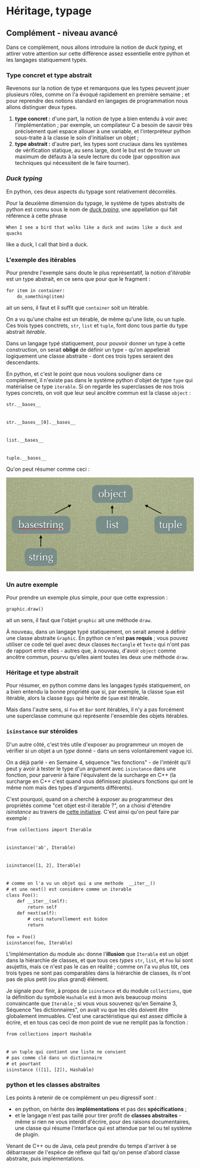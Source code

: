 
# Héritage, typage

## Complément - niveau avancé

Dans ce complément, nous allons introduire la notion de *duck typing*, et
attirer votre attention sur cette différence assez essentielle entre python et
les langages statiquement typés.

### Type concret et type abstrait

Revenons sur la notion de type et remarquons que les types peuvent jouer
plusieurs rôles, comme on l'a évoqué rapidement en première semaine&nbsp;; et
pour reprendre des notions standard en langages de programmation nous allons
distinguer deux types.
 1. **type concret&nbsp;:** d'une part, la notion de type a bien entendu à voir
avec l'implémentation&nbsp;; par exemple, un compilateur C a besoin de savoir
très précisément quel espace allouer à une variable, et l'interpréteur python
sous-traite à la classe le soin d'initialiser un objet&nbsp;;
 1. **type abstrait&nbsp;:** d'autre part, les types sont cruciaux dans les
systèmes de vérification statique, au sens large, dont le but est de trouver un
maximum de défauts à la seule lecture du code (par opposition aux techniques qui
nécessitent de le faire tourner).

### *Duck typing*

En python, ces deux aspects du typage sont relativement décorrélés.

Pour la deuxième dimension du typage, le système de types abstraits de python
est connu sous le nom de [*duck
typing*](http://en.wikipedia.org/wiki/Duck_typing), une appellation qui fait
référence à cette phrase

    When I see a bird that walks like a duck and swims like a duck and quacks
like a duck, I call that bird a duck.

### L'exemple des itérables

Pour prendre l'exemple sans doute le plus représentatif, la notion d'*itérable*
est un type abstrait, en ce sens que pour que le fragment&nbsp;:

    for item in container:
        do_something(item)

ait un sens, il faut et il suffit que `container` soit un itérable.

On a vu qu'une chaîne est un itérable, de même qu'une liste, ou un tuple.
Ces trois types conctrets, `str`, `list` et `tuple`, font donc tous partie du
type abstrait *itérable*.

Dans un langage typé statiquement, pour pouvoir donner un type à cette
construction, on serait **obligé** de définir un type - qu'on appellerait
logiquement une classe abstraite - dont ces trois types seraient des
descendants.

En python, et c'est le point que nous voulons souligner dans ce complément, il
n'existe pas dans le système python d'objet de type `type` qui matérialise ce
type `iterable`. Si on regarde les superclasses de nos trois types concrets, on
voit que leur seul ancêtre commun est la classe  `object`&nbsp;:


    str.__bases__


    str.__bases__[0].__bases__


    list.__bases__


    tuple.__bases__

Qu'on peut résumer comme ceci&nbsp;:

<img src="media/iterables.png">

### Un autre exemple

Pour prendre un exemple plus simple, pour que cette expression&nbsp;:

    graphic.draw()

ait un sens, il faut que l'objet `graphic` ait une méthode `draw`.

À nouveau, dans un langage typé statiquement, on serait amené à définir une
classe abstraite `Graphic`. En python ce n'est **pas requis**&nbsp;; vous pouvez
utiliser ce code tel quel avec deux classes `Rectangle` et `Texte` qui n'ont pas
de rapport entre elles - autres que, à nouveau, d'avoir `object` comme ancêtre
commun, pourvu qu'elles aient toutes les deux une méthode `draw`.

### Héritage et type abstrait

Pour résumer, en python comme dans les langages typés statiquement, on a bien
entendu la bonne propriété que si, par exemple, la classe `Spam` est itérable,
alors la classe `Eggs` qui hérite de `Spam` est itérable.

Mais dans l'autre sens, si `Foo` et `Bar` sont itérables, il n'y a pas forcément
une superclasse commune qui représente l'ensemble des objets itérables.

### `isinstance` sur stéroïdes

D'un autre côté, c'est très utile d'exposer au programmeur un moyen de vérifier
si un objet a un *type* donné - dans un sens volontairement vague ici.

On a déjà parlé - en Semaine 4, séquence "les fonctions" - de l'intérêt qu'il
peut y avoir à tester le type d'un argument avec `isinstance` dans une fonction,
pour parvenir à faire l'équivalent de la surcharge en C++ (la surcharge en C++
c'est quand vous définissez plusieurs fonctions qui ont le même nom mais des
types d'arguments différents).

C'est pourquoi, quand on a cherché à exposer au programmeur des propriétés comme
"cet objet est-il iterable ?", on a choisi d'étendre *isinstance* au travers de
[cette initiative](http://legacy.python.org/dev/peps/pep-3119/). C'est ainsi
qu'on peut faire par exemple&nbsp;:


    from collections import Iterable


    isinstance('ab', Iterable)


    isinstance([1, 2], Iterable)


    # comme on l'a vu un objet qui a une methode  __iter__()
    # et une next() est considere comme un iterable
    class Foo():
        def __iter__(self):
            return self
        def next(self):
            # ceci naturellement est bidon
            return 
            
    foo = Foo()
    isinstance(foo, Iterable)

L'implémentation du module `abc` donne l'**illusion** que `Iterable` est un
objet dans la hiérarchie de classes, et que tous ces *types* `str`, `list`, et
`Foo` lui sont asujettis, mais ce n'est pas le cas en réalité&nbsp;; comme on
l'a vu plus tôt, ces trois types ne sont pas comparables dans la hiérarchie de
classes, ils n'ont pas de plus petit (ou plus grand) élément.

Je signale pour finir, à propos de `isinstance` et du module `collections`, que
la définition du symbole `Hashable` est à mon avis beaucoup moins convaincante
que `Iterable`&nbsp;; si vous vous souvenez qu'en Semaine 3, Séquence "les
dictionnaires", on avait vu que les clés doivent être globalement immuables.
C'est une caractéristique qui est assez difficile à écrire, et en tous cas ceci
de mon point de vue ne remplit pas la fonction&nbsp;:


    from collections import Hashable


    # un tuple qui contient une liste ne convient 
    # pas comme clé dans un dictionnaire
    # et pourtant
    isinstance (([1], [2]), Hashable)

### python et les classes abstraites

Les points à retenir de ce complément un peu digressif sont&nbsp;:
 * en python, on hérite des **implémentations** et pas des
**spécifications**&nbsp;;
 * et le langage n'est pas taillé pour tirer profit de **classes abstraites** -
même si rien ne vous interdit d'écrire, pour des raisons documentaires, une
classe qui résume l'interface qui est attendue par tel ou tel système de plugin.

Venant de C++ ou de Java, cela peut prendre du temps d'arriver à se débarrasser
de l'espèce de réflexe qui fait qu'on pense d'abord classe abstraite, puis
implémentations.

